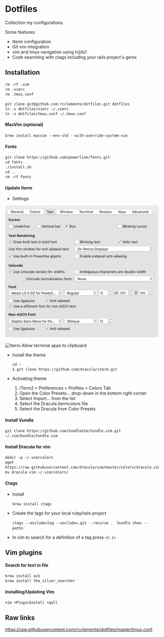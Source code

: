 # Dotfiles

Collection my configurations

Some features:
- Iterm configuration
- Git vim integration 
- vim and tmux navigation using h/j/k/l
- Code searching with ctags including your rails project's gems

## Installation

    rm -rf .vim
    rm .vimrc
    rm .tmux.conf
    
    git clone git@github.com:rcclemente/dotfiles.git dotfiles
    ln -s dotfiles/vimrc ~/.vimrc
    ln -s dotfiles/tmux.conf ~/.tmux.conf
    
#### MacVim (optional)
    
    brew install macvim --env-std --with-override-system-vim

#### Fonts
    
    git clone https://github.com/powerline/fonts.git
    cd fonts
    ./install.sh 
    cd ..
    rm -rf fonts
    
#### Update Iterm 
  
  - Settings

![Iterm Font Config](https://github.com/rcclemente/dotfiles/blob/master/images/tmux_powerline_font.png "Inconsolata")

![Iterm Allow terminal apps to clipboard](https://github.com/rcclemente/dotfiles/blob/master/images/iterm_allow_tmux_vim_to_copy_clipboard.png)

  - Install the theme

        cd ~
        $ git clone https://github.com/dracula/iterm.git

  - Activating theme

    1. iTerm2 > Preferences > Profiles > Colors Tab
    2. Open the Color Presets... drop-down in the bottom right corner
    3. Select Import... from the list
    4. Select the Dracula.itermcolors file
    5. Select the Dracula from Color Presets

#### Install Vundle
    
    git clone https://github.com/VundleVim/Vundle.vim.git ~/.vim/bundle/Vundle.vim
    
#### Install Dracula for vim
    
    mkdir -p ~/.vim/colors
    wget https://raw.githubusercontent.com/dracula/vim/master/colors/dracula.vim
    mv dracula.vim ~/.vim/colors/

#### Ctags

  - Install

    `brew install ctags`

  - Create the tags for your local ruby/rails project
  
    ``ctags --exclude=log --exclude=.git --recurse . `bundle show --paths` ``

  - In vim to search for a definition of a tag press `<C-]>`

## Vim plugins

#### Search for text in file

    brew install ack
    brew install the_silver_searcher

#### Installing/Updating Vim
    
    vim +PluginInstall +qall
    
## Raw links

https://raw.githubusercontent.com/rcclemente/dotfiles/master/tmux.conf



